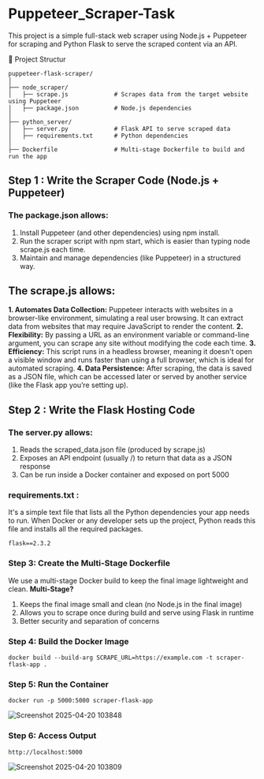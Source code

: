 # Puppeteer_Scraper-Task

This project is a simple full-stack web scraper using Node.js + Puppeteer for scraping and Python Flask to serve the scraped content via an API.

📁 Project Structur
```
puppeteer-flask-scraper/
│
├── node_scraper/
│   ├── scrape.js             # Scrapes data from the target website using Puppeteer
│   ├── package.json          # Node.js dependencies
│
├── python_server/
│   ├── server.py             # Flask API to serve scraped data
│   ├── requirements.txt      # Python dependencies
│
├── Dockerfile                # Multi-stage Dockerfile to build and run the app

```
## Step 1 : Write the Scraper Code (Node.js + Puppeteer)
### The package.json allows:
1. Install Puppeteer (and other dependencies) using npm install.
2. Run the scraper script with npm start, which is easier than typing node scrape.js each time.
3. Maintain and manage dependencies (like Puppeteer) in a structured way.

## The scrape.js allows:
**1. Automates Data Collection:** Puppeteer interacts with websites in a browser-like environment, simulating a real user browsing. It can extract data from websites that may require JavaScript to render the content.
**2. Flexibility:** By passing a URL as an environment variable or command-line argument, you can scrape any site without modifying the code each time.
**3. Efficiency:** This script runs in a headless browser, meaning it doesn't open a visible window and runs faster than using a full browser, which is ideal for automated scraping.
**4. Data Persistence:** After scraping, the data is saved as a JSON file, which can be accessed later or served by another service (like the Flask app you’re setting up).

## Step 2 : Write the Flask Hosting Code
### The server.py allows:
1. Reads the scraped_data.json file (produced by scrape.js)
2. Exposes an API endpoint (usually /) to return that data as a JSON response
3. Can be run inside a Docker container and exposed on port 5000
### requirements.txt :
It's a simple text file that lists all the Python dependencies your app needs to run.
When Docker or any developer sets up the project, Python reads this file and installs all the required packages.
```
flask==2.3.2
```
### Step 3: Create the Multi-Stage Dockerfile
We use a multi-stage Docker build to keep the final image lightweight and clean.
**Multi-Stage?**
1. Keeps the final image small and clean (no Node.js in the final image)
2. Allows you to scrape once during build and serve using Flask in runtime
3. Better security and separation of concerns

### Step 4: Build the Docker Image
```
docker build --build-arg SCRAPE_URL=https://example.com -t scraper-flask-app .
```
### Step 5: Run the Container
```
docker run -p 5000:5000 scraper-flask-app
```
![Screenshot 2025-04-20 103848](https://github.com/user-attachments/assets/e1ddfdd7-70c9-4ba4-a35d-43a6aa70f89c)

### Step 6: Access Output
```
http://localhost:5000
```
![Screenshot 2025-04-20 103809](https://github.com/user-attachments/assets/8477313a-26d8-4146-a7a1-bc2d7bb2e79b)

